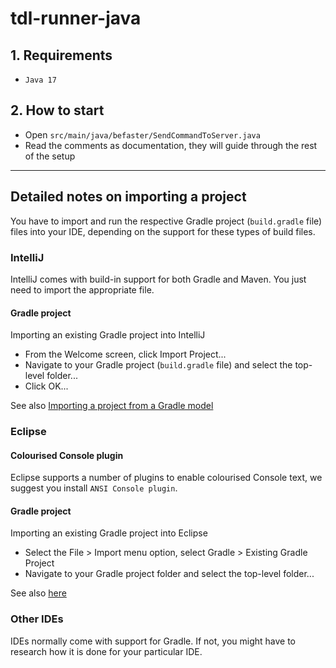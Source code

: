 # tdl-runner-java


## 1. Requirements

- `Java 17`

## 2. How to start

- Open `src/main/java/befaster/SendCommandToServer.java`
- Read the comments as documentation, they will guide through the rest of the setup




---

## Detailed notes on importing a project

You have to import and run the respective Gradle project (`build.gradle` file) files into your IDE,
depending on the support for these types of build files.

### IntelliJ

IntelliJ comes with build-in support for both Gradle and Maven.
You just need to import the appropriate file.

#### Gradle project

Importing an existing Gradle project into IntelliJ
- From the Welcome screen, click Import Project...
- Navigate to your Gradle project (`build.gradle` file) and select the top-level folder...
- Click OK...

See also [Importing a project from a Gradle model](https://www.jetbrains.com/help/idea/gradle.html#gradle_import)

### Eclipse

#### Colourised Console plugin

Eclipse supports a number of plugins to enable colourised Console text, we suggest you install `ANSI Console plugin`.

#### Gradle project

Importing an existing Gradle project into Eclipse
- Select the File > Import menu option, select Gradle > Existing Gradle Project
- Navigate to your Gradle project folder and select the top-level folder...

See also  [here](http://www.vogella.com/tutorials/EclipseGradle/article.html)

### Other IDEs

IDEs normally come with support for Gradle. If not, you might have to research how it is done for your particular IDE.
